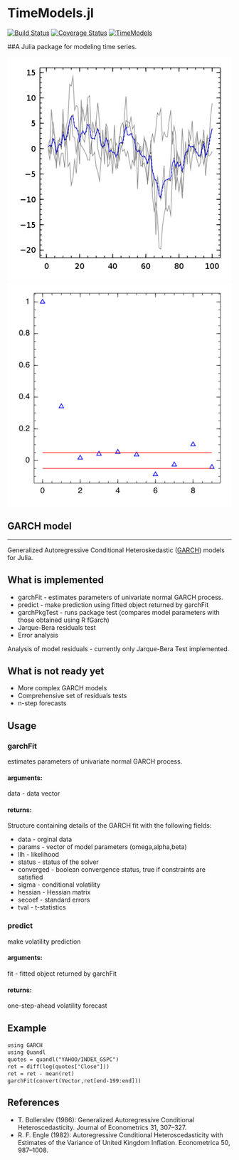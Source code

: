 TimeModels.jl
============
[![Build Status](https://travis-ci.org/JuliaStats/TimeModels.jl.svg?branch=master)](https://travis-ci.org/JuliaStats/TimeModels.jl)
[![Coverage Status](https://coveralls.io/repos/JuliaStats/TimeModels.jl/badge.svg?branch=master)](https://coveralls.io/r/JuliaStats/TimeModels.jl?branch=master)
[![TimeModels](http://pkg.julialang.org/badges/TimeModels_0.6.svg)](http://pkg.julialang.org/?pkg=TimeModels&ver=0.6)

##A Julia package for modeling time series.

![Kalman Demo](png/kalman.png)
![Experimental acf plot](png/acf_plot.png)

## GARCH model
***
Generalized Autoregressive Conditional Heteroskedastic ([GARCH](http://en.wikipedia.org/wiki/Autoregressive_conditional_heteroskedasticity)) models for Julia.

## What is implemented

* garchFit - estimates parameters of univariate normal GARCH process.
* predict - make prediction using fitted object returned by garchFit
* garchPkgTest - runs package test (compares model parameters with those obtained using R fGarch)
* Jarque-Bera residuals test
* Error analysis

Analysis of model residuals - currently only Jarque-Bera Test implemented.

## What is not ready yet

* More complex GARCH models
* Comprehensive set of residuals tests
* n-step forecasts

## Usage
### garchFit
estimates parameters of univariate normal GARCH process.
#### arguments:
data - data vector
#### returns:
Structure containing details of the GARCH fit with the following fields:

* data - orginal data
* params - vector of model parameters (omega,alpha,beta)
* llh - likelihood
* status - status of the solver
* converged - boolean convergence status, true if constraints are satisfied
* sigma - conditional volatility
* hessian - Hessian matrix
* secoef - standard errors
* tval - t-statistics

### predict
make volatility prediction
#### arguments:
fit - fitted object returned by garchFit
#### returns:
one-step-ahead volatility forecast

## Example

    using GARCH
    using Quandl
    quotes = quandl("YAHOO/INDEX_GSPC")
    ret = diff(log(quotes["Close"]))
    ret = ret - mean(ret)
    garchFit(convert(Vector,ret[end-199:end]))

## References
* T. Bollerslev (1986): Generalized Autoregressive Conditional Heteroscedasticity. Journal of Econometrics 31, 307–327.
* R. F. Engle (1982): Autoregressive Conditional Heteroscedasticity with Estimates of the Variance of United Kingdom Inflation. Econometrica 50, 987–1008.
